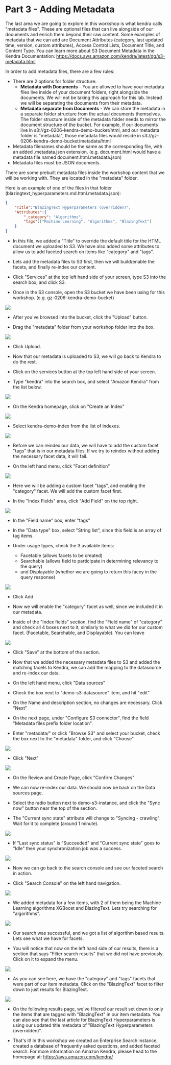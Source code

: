 # Part 3 - Adding Metadata

The last area we are going to explore in this workshop is what kendra calls "metadata files". These are optional files that can live alongside of our documents and enrich them beyond their raw content. Some examples of metadata that we can add are Document Attributes (category, last updated time, version, custom attributes), Access Control Lists, Document Title, and Content Type. You can learn more about S3 Document Metadata in the Kendra Documentation: https://docs.aws.amazon.com/kendra/latest/dg/s3-metadata.html

In order to add metadata files, there are a few rules:

- There are 2 options for folder structure:
  - **Metadata with Documents** - You are allowed to have your metadata files live inside of your document folders, right alongside the documents. We will not be taking this approach for this lab. Instead we will be separating the documents from their metadata.
  - **Metadata separate from Documents** - We can store the metadata in a separate folder structure from the actual documents themselves. The folder structure inside of the metadata folder needs to mirror the document structure of the bucket. For example, if our documents live in s3://gz-0206-kendra-demo-bucket/html, and our metadata folder is "metadata", those metadata files would reside in s3://gz-0206-kendra-demo-bucket/metadata/html
- Metadata filenames should be the same as the corresponding file, with an added .metadata.json extension. (e.g. document.html would have a metadata file named document.html.metadata.json)
- Metadata files must be JSON documents.

There are some prebuilt metadata files inside the workshop content that we will be working with. They are located in the "metadata" folder.

Here is an example of one of the files in that folder (blazingtext_hyperparameters.md.html.metadata.json):

```json
{
	"Title":"BlazingText Hyperparameters (overridden)",
	"Attributes":{
		"_category": "Algorithms",
		"tags":["Machine Learning", "Algorithms", "BlazingText"]
	}
}
```

- In this file, we added a "Title" to override the default title for the HTML document we uploaded to S3. We have also added some attributes to allow us to add faceted search on items like "category" and "tags".

- Lets add the metadata files to S3 first, then we will build/enable the facets, and finally re-index our content.

- Click "Services" at the top left hand side of your screen, type S3 into the search box, and click S3.

- Once in the S3 console, open the S3 bucket we have been using for this workshop. (e.g. gz-0206-kendra-demo-bucket)

![](https://github.com/aws-samples/enterprise-search-with-amazon-kendra-workshop/blob/master/images/Screen%20Shot%202020-02-20%20at%203.56.41%20PM.png)

- After you've browsed into the bucket, click the "Upload" button.

- Drag the "metadata" folder from your workshop folder into the box.

![](https://github.com/aws-samples/enterprise-search-with-amazon-kendra-workshop/blob/master/images/Screen%20Shot%202020-02-20%20at%209.02.07%20PM.png)

- Click Upload.

- Now that our metadata is uploaded to S3, we will go back to Kendra to do the rest.

- Click on the services button at the top left hand side of your screen.

- Type "kendra" into the search box, and select "Amazon Kendra" from the list below.

![](https://github.com/aws-samples/enterprise-search-with-amazon-kendra-workshop/blob/master/images/Screen%20Shot%202020-02-20%20at%204.01.40%20PM.png)

- On the Kendra homepage, click on "Create an Index"

![](https://github.com/aws-samples/enterprise-search-with-amazon-kendra-workshop/blob/master/images/Screen%20Shot%202020-08-04%20at%209.38.50%20AM.png)

- Select kendra-demo-index from the list of indexes.

![](https://github.com/aws-samples/enterprise-search-with-amazon-kendra-workshop/blob/master/images/Screen%20Shot%202020-02-20%20at%205.53.20%20PM.png)

- Before we can reindex our data, we will have to add the custom facet "tags" that is in our metadata files. If we try to reindex without adding the necessary facet data, it will fail.

- On the left hand menu, click "Facet definition"

![](https://github.com/aws-samples/enterprise-search-with-amazon-kendra-workshop/blob/master/images/Screen%20Shot%202020-02-20%20at%206.42.38%20PM%20-%20facet.png)

- Here we will be adding a custom facet "tags", and enabling the "category" facet. We will add the custom facet first.

- In the "Index Fields" area, click "Add Field" on the top right.

![](https://github.com/aws-samples/enterprise-search-with-amazon-kendra-workshop/blob/master/images/Screen%20Shot%202020-08-04%20at%2012.49.30%20PM.png)

- In the "Field name" box, enter "tags"

- In the "Data type" box, select "String list", since this field is an array of tag items.

- Under usage types, check the 3 available items: 

	- Facetable (allows facets to be created)
	- Searchable (allows field to participate in determining relevancy to the query)
	- and Displayable (whether we are going to return this facey in the query response)

![](https://github.com/aws-samples/enterprise-search-with-amazon-kendra-workshop/blob/master/images/Screen%20Shot%202020-08-04%20at%2012.51.59%20PM.png)

- Click Add

- Now we will enable the "category" facet as well, since we included it in our metadata.

- Inside of the "Index fields" section, find the "Field name" of "category" and check all 4 boxes next to it, similarly to what we did for our custom facet. (Facetable, Searchable, and Displayable). You can leave 

![](https://github.com/aws-samples/enterprise-search-with-amazon-kendra-workshop/blob/master/images/Screen%20Shot%202020-08-04%20at%2012.53.50%20PM.png)

- Click "Save" at the bottom of the section.

- Now that we added the necessary metadata files to S3 and added the matching facets to Kendra, we can add the mapping to the datasource and re-index our data.

- On the left hand menu, click "Data sources"

- Check the box next to "demo-s3-datasource" item, and hit "edit"

- On the Name and description section, no changes are necessary. Click "Next"

- On the next page, under "Configure S3 connector", find the field "Metadata files prefix folder location".

- Enter "metadata/" or click "Browse S3" and select your bucket, check the box next to the "metadata" folder, and click "Choose"

![](https://github.com/aws-samples/enterprise-search-with-amazon-kendra-workshop/blob/master/images/Screen%20Shot%202020-02-20%20at%207.00.29%20PM.png)

- Click "Next"

![](https://github.com/aws-samples/enterprise-search-with-amazon-kendra-workshop/blob/master/images/Screen%20Shot%202020-02-20%20at%207.01.20%20PM.png)

- On the Review and Create Page, click "Confirm Changes"

- We can now re-index our data. We should now be back on the Data sources page.

- Select the radio button next to demo-s3-instance, and click the "Sync now" button near the top of the section.

- The "Current sync state" attribute will change to "Syncing - crawling". Wait for it to complete (around 1 minute).

![](https://github.com/aws-samples/enterprise-search-with-amazon-kendra-workshop/blob/master/images/Screen%20Shot%202020-08-04%20at%2012.55.41%20PM.png)

- If "Last sync status" is "Succeeded" and "Current sync state" goes to "Idle" then your synchronization job was a success.

![](https://github.com/aws-samples/enterprise-search-with-amazon-kendra-workshop/blob/master/images/Screen%20Shot%202020-08-04%20at%2012.56.12%20PM.png)

- Now we can go back to the search console and see our faceted search in action.

- Click "Search Console" on the left hand navigation.

![](https://github.com/aws-samples/enterprise-search-with-amazon-kendra-workshop/blob/master/images/Screen%20Shot%202020-02-20%20at%206.42.38%20PM.png)

- We added metadata for a few items, with 2 of them being the Machine Learning algorithms XGBoost and BlazingText. Lets try searching for "algorithms".

![](https://github.com/aws-samples/enterprise-search-with-amazon-kendra-workshop/blob/master/images/Screen%20Shot%202020-02-20%20at%207.09.53%20PM.png)

- Our search was successful, and we got a list of algorithm based results. Lets see what we have for facets.

- You will notice that now on the left hand side of our results, there is a section that says "Filter search results" that we did not have previously. Click on it to expand the menu.

![](https://github.com/aws-samples/enterprise-search-with-amazon-kendra-workshop/blob/master/images/Screen%20Shot%202020-02-20%20at%207.10.09%20PM-2.png)

- As you can see here, we have the "category" and "tags" facets that were part of our item metadata. Click on the "BlazingText" facet to filter down to just results for BlazingText.

![](https://github.com/aws-samples/enterprise-search-with-amazon-kendra-workshop/blob/master/images/Screen%20Shot%202020-02-20%20at%207.11.47%20PM.png)

- On the following results page, we've filtered our result set down to only the items that are tagged with "BlazingText" in our item metadata. You can also see that the last article for BlazingText Hyperparameters is using our updated title metadata of "BlazingText Hyperparameters (overridden)".

- That's it! In this workshop we created an Enterprise Search instance, created a database of frequently asked questions, and added faceted search. For more information on Amazon Kendra, please head to the homepage at: https://aws.amazon.com/kendra/
